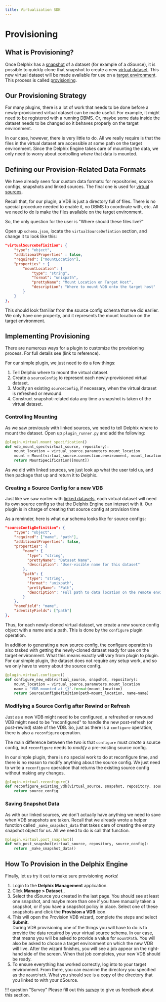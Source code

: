 ```yaml
---
title: Virtualization SDK
---
```


# Provisioning

## What is Provisioning?
Once Delphix has a [snapshot](/References/Glossary/#snapshot) of a dataset (for example of a dSource), it is possible to quickly clone that snapshot to create a new [virtual dataset](/References/Glossary/#virtual-dataset). This new virtual dataset will be made available for use on a [target environment](/References/Glossary/#target-environment). This process is called [provisioning](/References/Glossary/#provisioning).

## Our Provisioning Strategy
For many plugins, there is a lot of work that needs to be done before a newly-provisioned virtual dataset can be made useful. For example, it might need to be registered with a running DBMS. Or, maybe some data inside the dataset needs to be changed so it behaves properly on the target environment.

In our case, however, there is very little to do. All we really require is that the files in the virtual dataset are accessible at some path on the target environment. Since the Delphix Engine takes care of mounting the data, we only need to worry about controlling *where* that data is mounted.

## Defining our Provision-Related Data Formats

We have already seen four custom data formats: for repositories, source configs, snapshots and
linked sources. The final one is used for [virtual sources](/References/Glossary/#virtual-source).

Recall that, for our plugin, a VDB is just a directory full of files. There is no special
procedure needed to enable it, no DBMS to coordinate with, etc. All we need to do is make the files
available on the target environment.

So, the only question for the user is "Where should these files live?"

Open up `schema.json`, locate the `virtualSourceDefintion` section, and change it to look like this:

```json
"virtualSourceDefinition": {
    "type": "object",
    "additionalProperties" : false,
    "required": ["mountLocation"],
    "properties" : {
        "mountLocation": {
            "type": "string",
            "format": "unixpath",
            "prettyName": "Mount Location on Target Host",
            "description": "Where to mount VDB onto the target host"
        }
    }
},
```

This should look familiar from the source config schema that we did earlier. We only have one
property, and it represents the mount location on the target environment.

## Implementing Provisioning

There are numerous ways for a plugin to customize the provisioning process. For full details see (link to reference).

For our simple plugin, we just need to do a few things:

1. Tell Delphix where to mount the virtual dataset.
2. Create a `sourceConfig` to represent each newly-provisioned virtual dataset.
3. Modify an existing `sourceConfig`, if necessary, when the virtual dataset is refreshed or rewound.
4. Construct snapshot-related data any time a snapshot is taken of the virtual dataset.

### Controlling Mounting

As we saw previously with linked sources, we need to tell Delphix where to mount the dataset. Open
up `plugin_runner.py` and add the following:

```python
@plugin.virtual.mount_specification()
def vdb_mount_spec(virtual_source, repository):
    mount_location = virtual_source.parameters.mount_location
    mount = Mount(virtual_source.connection.environment, mount_location)
    return MountSpecification([mount])
```

As we did with linked sources, we just look up what the user told us, and then package that up
and return it to Delphix.

### Creating a Source Config for a new VDB

Just like we saw earlier with [linked datasets](/References/Glossary/#linked-dataset), each virtual dataset will need its own source config so that the Delphix Engine can interact with it. Our plugin is in charge of creating that source config at provision time

As a reminder, here is what our schema looks like for source configs:

```json
"sourceConfigDefinition": {
    "type": "object",
    "required": ["name", "path"],
    "additionalProperties": false,
    "properties": {
        "name": {
          "type": "string",
          "prettyName": "Dataset Name",
          "description": "User-visible name for this dataset"
        },
        "path": {
          "type": "string",
          "format": "unixpath",
          "prettyName": "Path",
          "description": "Full path to data location on the remote environment"
        }
    },
    "nameField": "name",
    "identityFields": ["path"]
},
```

Thus, for each newly-cloned virtual dataset, we create a new source config object with a name and a
path. This is done by the `configure` plugin operation.

In addition to generating a new source config, the configure operation is also tasked with getting
the newly-cloned dataset ready for use on the target environment. What this means exactly will vary
from plugin to plugin. For our simple plugin, the dataset does not require any setup work, and so we
only have to worry about the source config.

```python
@plugin.virtual.configure()
def configure_new_vdb(virtual_source, snapshot, repository):
    mount_location = virtual_source.parameters.mount_location
    name = "VDB mounted at {}".format(mount_location)
    return SourceConfigDefinition(path=mount_location, name=name)
```

### Modifying a Source Config after Rewind or Refresh

Just as a new VDB might need to be configured, a refreshed or rewound VDB might need to be
"reconfigured" to handle the new post-refresh (or post-rewind) state of the VDB. So, just as there
is a `configure` operation, there is also a `reconfigure` operation.

The main difference between the two is that `configure` must *create* a source config, but
`reconfigure` needs to *modify* a pre-existing source config.

In our simple plugin, there is no special work to do at reconfigure time, and there is no reason
to modify anything about the source config. We just need to write a `reconfigure` operation that
returns the existing source config without making any changes.

```python
@plugin.virtual.reconfigure()
def reconfigure_existing_vdb(virtual_source, snapshot, repository, source_config):
    return source_config
```

### Saving Snapshot Data

As with our linked sources, we don't actually have anything we need to save when VDB snapshots are
taken. Recall that we already wrote a helper function called `_make_snapshot_data` that takes care
of creating the empty snapshot object for us. All we need to do is call that function.

```python
@plugin.virtual.post_snapshot()
def vdb_post_snapshot(virtual_source, repository, source_config):
    return _make_snapshot_data()
```

## How To Provision in the Delphix Engine

Finally, let us try it out to make sure provisioning works!

1. Login to the **Delphix Management** application.
2. Click **Manage > Dataset**.,
3. Select the dSource you created in the last page. You should see at least one snapshot, and maybe more than one if you have manually taken a snapshot, or if you have a snapshot policy in place. Select one of these snapshots and click the **Provision a VDB** icon.
4. This will open the Provision VDB wizard, complete the steps and select **Submit**.   
  During VDB provisioning one of the things you will have to do is to provide the data required by your virtual source schema. In our case, that means you will be asked to provide a value for `mountPath`. You will also be asked to choose a target environment on which the new VDB will live. After the wizard finishes, you will see a job appear on the right-hand side of the screen. When that job completes, your new VDB should be ready.
5. To ensure everything has worked correctly, log into to your target environment. From there, you can examine the directory you specified as the `mountPath`. What you should see is a copy of the directory that you linked to with your dSource.

!!! question "Survey"
    Please fill out this [survey](https://forms.gle/zTot9R9sx9PcMwmz5) to give us feedback about this section.